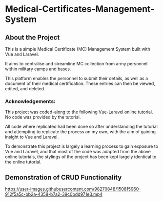 # Medical-Certificates-Management-System

## About the Project
This is a simple Medical Certificate (MC) Management System built with Vue and Laravel.

It aims to centralise and streamline MC collection from army personnel within military camps and bases. 

This platform enables the personnel to submit their details, as well as a document of their medical certification. These entries can then be viewed, edited, and deleted.

### Acknowledgements:
This project was coded-along to the following [Vue-Laravel online tutorial](https://youtu.be/2gUezppbcNI). No code was provided by the tutorial. 

All code where replicated had been done so after understanding the tutorial and attempting to replicate the process on my own, with the aim of gaining insight to Vue and Laravel.

To demonstrate this project is largely a learning process to gain exposure to Vue and Laravel, and that most of the code was adapted from the above online tutorials, the stylings of the project has been kept largely identical to the online tutorial. 

## Demonstration of CRUD Functionality
https://user-images.githubusercontent.com/98270848/150815960-912f5a5c-bb2a-4358-b7a2-39c0bdd971e3.mp4
